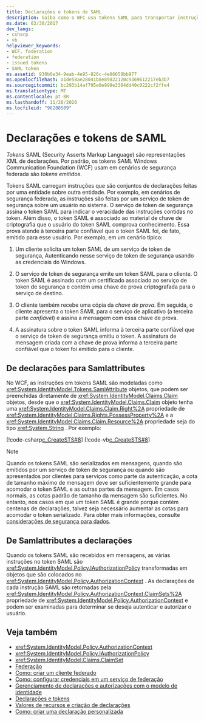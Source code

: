 ```yaml
---
title: Declarações e tokens de SAML
description: Saiba como o WFC usa tokens SAML para transportar instruções que são conjuntos de declarações feitas por uma entidade sobre outra entidade.
ms.date: 03/30/2017
dev_langs:
- csharp
- vb
helpviewer_keywords:
- WCF, federation
- federation
- issued tokens
- SAML token
ms.assetid: 930b6e34-9eab-4e95-826c-4e06659bb977
ms.openlocfilehash: a1de58ae28041b8e89822120c9369612217eb3b7
ms.sourcegitcommit: bc293b14af795e0e999e3304dd40c0222cf2ffe4
ms.translationtype: MT
ms.contentlocale: pt-BR
ms.lasthandoff: 11/26/2020
ms.locfileid: "96288509"
---
```

# <a name="saml-tokens-and-claims"></a>Declarações e tokens de SAML

*Tokens* SAML (Security Asserts Markup Language) são representações XML de declarações. Por padrão, os tokens SAML Windows Communication Foundation (WCF) usam em cenários de segurança federada são *tokens emitidos*.  
  
 Tokens SAML carregam instruções que são conjuntos de declarações feitas por uma entidade sobre outra entidade. Por exemplo, em cenários de segurança federada, as instruções são feitas por um serviço de token de segurança sobre um usuário no sistema. O serviço de token de segurança assina o token SAML para indicar o veracidade das instruções contidas no token. Além disso, o token SAML é associado ao material de chave de criptografia que o usuário do token SAML comprova conhecimento. Essa prova atende à terceira parte confiável que o token SAML foi, de fato, emitido para esse usuário. Por exemplo, em um cenário típico:  
  
1. Um cliente solicita um token SAML de um serviço de token de segurança, Autenticando nesse serviço de token de segurança usando as credenciais do Windows.  
  
2. O serviço de token de segurança emite um token SAML para o cliente. O token SAML é assinado com um certificado associado ao serviço de token de segurança e contém uma chave de prova criptografada para o serviço de destino.  
  
3. O cliente também recebe uma cópia da *chave de prova*. Em seguida, o cliente apresenta o token SAML para o serviço de aplicativo (a terceira parte *confiável*) e assina a mensagem com essa chave de prova.  
  
4. A assinatura sobre o token SAML informa à terceira parte confiável que o serviço de token de segurança emitiu o token. A assinatura de mensagem criada com a chave de prova informa a terceira parte confiável que o token foi emitido para o cliente.  
  
## <a name="from-claims-to-samlattributes"></a>De declarações para Samlattributes  

 No WCF, as instruções em tokens SAML são modeladas como <xref:System.IdentityModel.Tokens.SamlAttribute> objetos, que podem ser preenchidas diretamente de <xref:System.IdentityModel.Claims.Claim> objetos, desde que o <xref:System.IdentityModel.Claims.Claim> objeto tenha uma <xref:System.IdentityModel.Claims.Claim.Right%2A> propriedade de <xref:System.IdentityModel.Claims.Rights.PossessProperty%2A> e a <xref:System.IdentityModel.Claims.Claim.Resource%2A> propriedade seja do tipo <xref:System.String> . Por exemplo:  
  
 [!code-csharp[c_CreateSTS#8](../../../../samples/snippets/csharp/VS_Snippets_CFX/c_creatests/cs/source.cs#8)]
 [!code-vb[c_CreateSTS#8](../../../../samples/snippets/visualbasic/VS_Snippets_CFX/c_creatests/vb/source.vb#8)]  
  
> [!NOTE]
> Quando os tokens SAML são serializados em mensagens, quando são emitidos por um serviço de token de segurança ou quando são apresentados por clientes para serviços como parte da autenticação, a cota de tamanho máximo de mensagem deve ser suficientemente grande para acomodar o token SAML e as outras partes da mensagem. Em casos normais, as cotas padrão de tamanho da mensagem são suficientes. No entanto, nos casos em que um token SAML é grande porque contém centenas de declarações, talvez seja necessário aumentar as cotas para acomodar o token serializado. Para obter mais informações, consulte [considerações de segurança para dados](security-considerations-for-data.md).  
  
## <a name="from-samlattributes-to-claims"></a>De Samlattributes a declarações  

 Quando os tokens SAML são recebidos em mensagens, as várias instruções no token SAML são <xref:System.IdentityModel.Policy.IAuthorizationPolicy> transformadas em objetos que são colocados no <xref:System.IdentityModel.Policy.AuthorizationContext> . As declarações de cada instrução SAML são retornadas pela <xref:System.IdentityModel.Policy.AuthorizationContext.ClaimSets%2A> propriedade de <xref:System.IdentityModel.Policy.AuthorizationContext> e podem ser examinadas para determinar se deseja autenticar e autorizar o usuário.  
  
## <a name="see-also"></a>Veja também

- <xref:System.IdentityModel.Policy.AuthorizationContext>
- <xref:System.IdentityModel.Policy.IAuthorizationPolicy>
- <xref:System.IdentityModel.Claims.ClaimSet>
- [Federação](federation.md)
- [Como: criar um cliente federado](how-to-create-a-federated-client.md)
- [Como: configurar credenciais em um serviço de federação](how-to-configure-credentials-on-a-federation-service.md)
- [Gerenciamento de declarações e autorizações com o modelo de identidade](managing-claims-and-authorization-with-the-identity-model.md)
- [Declarações e tokens](claims-and-tokens.md)
- [Valores de recursos e criação de declarações](claim-creation-and-resource-values.md)
- [Como: criar uma declaração personalizada](../extending/how-to-create-a-custom-claim.md)
